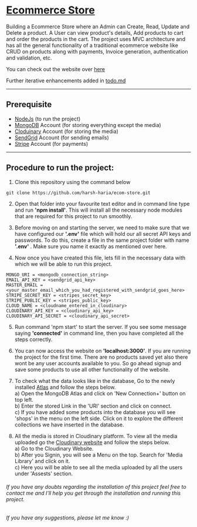 # [Ecommerce Store](https://smartshopecomm.herokuapp.com/)

Building a Ecommerce Store where an Admin can Create, Read, Update and Delete a product. A User can view product's details, Add products to cart and order the products in the cart. The project uses MVC architecture and has all the general functionality of a traditional ecommerce website like CRUD on products along with payments, Invoice generation, authentication and validation, etc.

You can check out the website over [here](https://smartshopecomm.herokuapp.com/)

Further iterative enhancements added in [todo.md](https://github.com/harsh-haria/ecom-store/blob/master/todo.md)

---

## Prerequisite

- [NodeJs](https://nodejs.org/en/) (to run the project)
- [MongoDB](https://account.mongodb.com/account/login) Account (for storing everything except the media)
- [Cloduinary](https://cloudinary.com/) Account (for storing the media)
- [SendGrid](https://sendgrid.com/) Account (for sending emails)
- [Stripe](https://stripe.com/en-in) Account (for payments)

---

## Procedure to run the project:

1. Clone this repository using the command below

```
git clone https://github.com/harsh-haria/ecom-store.git
```

2. Open that folder into your favourite text editor and in command line type and run **'npm install'**. This will install all the necessary node modules that are required for this project to run smoothly.<br>

3. Before moving on and starting the server, we need to make sure that we have configured our **'.env'** file which will hold our all secret API keys and passwords. To do this, create a file in the same project folder with name **'.env'** . Make sure you name it exactly as mentioned over here.

4. Now once you have created this file, lets fill in the necessary data with which we will be able to run this project.

```
MONGO_URI = <mongodb_connection_string>
EMAIL_API_KEY = <sendgrid_api_key>
MASTER_EMAIL = <your_master_email_which_you_had_registered_with_sendgrid_goes_here>
STRIPE_SECRET_KEY = <stripes_secret_key>
STRIPE_PUBLIC_KEY = <stripes_public_key>
CLOUD_NAME = <cloudname_entered_in_cloudinary>
CLOUDINARY_API_KEY = <cloudinary_api_key>
CLOUDINARY_API_SECRET = <cloudinary_api_secret>
```

5. Run command 'npm start' to start the server. If you see some message saying **'connected'** in command line, then you have completed all the steps correctly.

6. You can now access the website on **'localhost:3000'**. If you are running the project for the first time. There are no products saved yet also there wont be any user accounts available to you. So go ahead signup and save some products to use all other functionality of the website. <br>

7. To check what the data looks like in the database, Go to the newly installed [Atlas](https://www.mongodb.com/atlas/database) and follow the steps below.<br>
   a) Open the MongoDB Atlas and click on 'New Connection+' button on top left.<br>
   b) Enter the stored Link in the 'URI' section and click on connect.<br>
   c) If you have added some products into the database you will see 'shops' in the menu on the left side. Click on it to explore the different collections we have inserted in the database.<br>

8. All the media is stored in Cloudinary platform. To view all the media uploaded go the [Cloudinary website](https://cloudinary.com/) and follow the steps below.<br>
   a) Go to the Cloudinary Website.<br>
   b) After you Signin, you will see a Menu on the top. Search for 'Media Library' and click on it.<br>
   c) Here you will be able to see all the media uploaded by all the users under 'Assests' section.<br>

###### If you have any doubts regarding the installation of this project feel free to contact me and I'll help you get through the installation and running this project.

###### If you have any suggestions, please let me know :)
